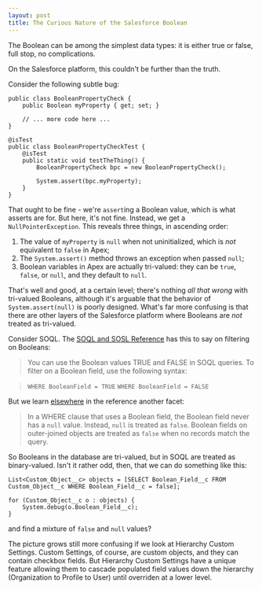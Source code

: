 ```yaml
---
layout: post
title: The Curious Nature of the Salesforce Boolean
---
```


The Boolean can be among the simplest data types: it is either true or false, full stop, no complications.

On the Salesforce platform, this couldn't be further than the truth.

Consider the following subtle bug:

    public class BooleanPropertyCheck {
        public Boolean myProperty { get; set; }
        
        // ... more code here ...
    }
    
    @isTest
    public class BooleanPropertyCheckTest {
        @isTest
        public static void testTheThing() {
            BooleanPropertyCheck bpc = new BooleanPropertyCheck();

            System.assert(bpc.myProperty); 
        }
    }
    
That ought to be fine - we're `assert`ing a Boolean value, which is what asserts are for. But here, it's not fine. Instead, we get a `NullPointerException`. This reveals three things, in ascending order:

  1. The value of `myProperty` is `null` when not uninitialized, which is *not* equivalent to `false` in Apex;
  1. The `System.assert()` method throws an exception when passed `null`;
  1. Boolean variables in Apex are actually tri-valued: they can be `true`, `false`, or `null`, and they default to `null`.
  
That's well and good, at a certain level; there's nothing *all that wrong* with tri-valued Booleans, although it's arguable that the behavior of `System.assert(null)` is poorly designed. What's far more confusing is that there are other layers of the Salesforce platform where Booleans are *not* treated as tri-valued.

Consider SOQL. The [SOQL and SOSL Reference](https://developer.salesforce.com/docs/atlas.en-us.soql_sosl.meta/soql_sosl/sforce_api_calls_soql_filtering_on_booleans.htm) has this to say on filtering on Booleans:

> You can use the Boolean values TRUE and FALSE in SOQL queries.
> To filter on a Boolean field, use the following syntax:

> `WHERE BooleanField = TRUE`
> `WHERE BooleanField = FALSE`

But we learn [elsewhere](https://developer.salesforce.com/docs/atlas.en-us.soql_sosl.meta/soql_sosl/sforce_api_calls_soql_relationships_lookup.htm) in the reference another facet:

> In a WHERE clause that uses a Boolean field, the Boolean field never has a `null` value. Instead, `null` is treated as `false`. Boolean fields on outer-joined objects are treated as `false` when no records match the query.

So Booleans in the database are tri-valued, but in SOQL are treated as binary-valued. Isn't it rather odd, then, that we can do something like this:

    List<Custom_Object__c> objects = [SELECT Boolean_Field__c FROM Custom_Object__c WHERE Boolean_Field__c = false];
    
    for (Custom_Object__c o : objects) {
        System.debug(o.Boolean_Field__c);
    }
    
and find a mixture of `false` and `null` values?

The picture grows still more confusing if we look at Hierarchy Custom Settings. Custom Settings, of course, are custom objects, and they can contain checkbox fields. But Hierarchy Custom Settings have a unique feature allowing them to cascade populated field values down the hierarchy (Organization to Profile to User) until overriden at a lower level.
